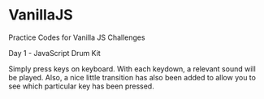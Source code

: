 # VanillaJS
Practice Codes for Vanilla JS Challenges 


Day 1 - JavaScript Drum Kit 

Simply press keys on keyboard. With each keydown, a relevant sound will be played. Also, a nice little transition has also been added to allow you to see which particular key has been pressed. 
